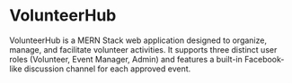 # VolunteerHub
VolunteerHub is a MERN Stack web application designed to organize, manage, and facilitate volunteer activities. It supports three distinct user roles (Volunteer, Event Manager, Admin) and features a built-in Facebook-like discussion channel for each approved event.
